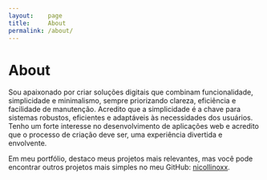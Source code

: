 ```yaml
---
layout:    page
title:     About
permalink: /about/
---
```


# About

Sou apaixonado por criar soluções digitais que combinam funcionalidade, simplicidade e minimalismo, sempre priorizando clareza, eficiência e facilidade de
manutenção. Acredito que a simplicidade é a chave para sistemas robustos, eficientes e adaptáveis às necessidades dos usuários. Tenho um forte interesse no desenvolvimento de
aplicações web e acredito que o processo de criação deve ser, uma experiência divertida e envolvente.

Em meu portfólio, destaco meus projetos mais relevantes, mas você pode encontrar outros projetos mais simples no meu GitHub: [nicollinoxx](https://github.com/nicollinoxx?tab=repositories).
